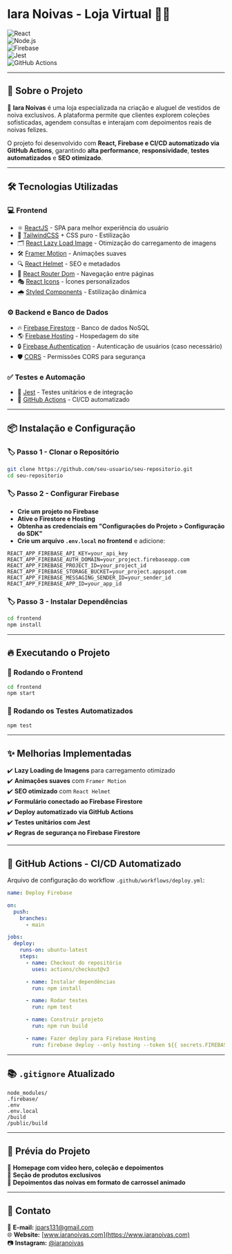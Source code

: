 # Iara Noivas - Loja Virtual 👰✨

![React](https://img.shields.io/badge/React-18.0.0-61DAFB?style=for-the-badge&logo=react&logoColor=white)  
![Node.js](https://img.shields.io/badge/Node.js-18.0.0-339933?style=for-the-badge&logo=node.js&logoColor=white)  
![Firebase](https://img.shields.io/badge/Firebase-Hosting-FFCA28?style=for-the-badge&logo=firebase&logoColor=white)  
![Jest](https://img.shields.io/badge/Jest-29.0.0-C21325?style=for-the-badge&logo=jest&logoColor=white)  
![GitHub Actions](https://img.shields.io/badge/GitHub%20Actions-CI/CD-2088FF?style=for-the-badge&logo=githubactions&logoColor=white)  

---

## 📌 Sobre o Projeto

🚀 **Iara Noivas** é uma loja especializada na criação e aluguel de vestidos de noiva exclusivos. A plataforma permite que clientes explorem coleções sofisticadas, agendem consultas e interajam com depoimentos reais de noivas felizes.  

O projeto foi desenvolvido com **React, Firebase e CI/CD automatizado via GitHub Actions**, garantindo **alta performance**, **responsividade**, **testes automatizados** e **SEO otimizado**.

---

## 🛠 Tecnologias Utilizadas

### 💻 **Frontend**
- ⚛️ [ReactJS](https://reactjs.org/) - SPA para melhor experiência do usuário
- 🎨 [TailwindCSS](https://tailwindcss.com/) + CSS puro - Estilização
- 🗂️ [React Lazy Load Image](https://www.npmjs.com/package/react-lazy-load-image-component) - Otimização do carregamento de imagens
- 🛠️ [Framer Motion](https://www.framer.com/motion/) - Animações suaves
- 🔍 [React Helmet](https://www.npmjs.com/package/react-helmet) - SEO e metadados
- 🏡 [React Router Dom](https://reactrouter.com/) - Navegação entre páginas
- 🎭 [React Icons](https://react-icons.github.io/react-icons/) - Ícones personalizados
- 🌧️ [Styled Components](https://styled-components.com/) - Estilização dinâmica

### ⚙️ **Backend e Banco de Dados**
- 🔥 [Firebase Firestore](https://firebase.google.com/products/firestore) - Banco de dados NoSQL
- 🌎 [Firebase Hosting](https://firebase.google.com/products/hosting) - Hospedagem do site
- 🔒 [Firebase Authentication](https://firebase.google.com/products/auth) - Autenticação de usuários (caso necessário)
- 🛡️ [CORS](https://www.npmjs.com/package/cors) - Permissões CORS para segurança

### ✅ **Testes e Automação**
- 🥞 [Jest](https://jestjs.io/) - Testes unitários e de integração
- 🚀 [GitHub Actions](https://github.com/features/actions) - CI/CD automatizado

---

## 📦 Instalação e Configuração

### 🏷 Passo 1 - Clonar o Repositório
```bash
git clone https://github.com/seu-usuario/seu-repositorio.git
cd seu-repositorio
```

### 🏷 Passo 2 - Configurar Firebase
- **Crie um projeto no Firebase**  
- **Ative o Firestore e Hosting**  
- **Obtenha as credenciais em "Configurações do Projeto > Configuração do SDK"**  
- **Crie um arquivo `.env.local` no frontend** e adicione:
```env
REACT_APP_FIREBASE_API_KEY=your_api_key
REACT_APP_FIREBASE_AUTH_DOMAIN=your_project.firebaseapp.com
REACT_APP_FIREBASE_PROJECT_ID=your_project_id
REACT_APP_FIREBASE_STORAGE_BUCKET=your_project.appspot.com
REACT_APP_FIREBASE_MESSAGING_SENDER_ID=your_sender_id
REACT_APP_FIREBASE_APP_ID=your_app_id
```

### 🏷 Passo 3 - Instalar Dependências
```bash
cd frontend
npm install
```

---

## 🔥 Executando o Projeto

### 🚀 Rodando o Frontend
```bash
cd frontend
npm start
```

### 🚀 Rodando os Testes Automatizados
```bash
npm test
```

---

## ✨ Melhorias Implementadas
✔️ **Lazy Loading de Imagens** para carregamento otimizado  
✔️ **Animações suaves** com `Framer Motion`  
✔️ **SEO otimizado** com `React Helmet`  
✔️ **Formulário conectado ao Firebase Firestore**  
✔️ **Deploy automatizado via GitHub Actions**  
✔️ **Testes unitários com Jest**  
✔️ **Regras de segurança no Firebase Firestore**  

---

## 📜 GitHub Actions - CI/CD Automatizado
Arquivo de configuração do workflow `.github/workflows/deploy.yml`:
```yml
name: Deploy Firebase

on:
  push:
    branches:
      - main

jobs:
  deploy:
    runs-on: ubuntu-latest
    steps:
      - name: Checkout do repositório
        uses: actions/checkout@v3

      - name: Instalar dependências
        run: npm install

      - name: Rodar testes
        run: npm test

      - name: Construir projeto
        run: npm run build

      - name: Fazer deploy para Firebase Hosting
        run: firebase deploy --only hosting --token ${{ secrets.FIREBASE_TOKEN }}
```

---

## 📚 `.gitignore` Atualizado
```gitignore
node_modules/
.firebase/
.env
.env.local
/build
/public/build
```

---

## 🎨 Prévia do Projeto
🌟 **Homepage com vídeo hero, coleção e depoimentos**  
🛒 **Seção de produtos exclusivos**  
📸 **Depoimentos das noivas em formato de carrossel animado**  

---

## 💎 Contato
💌 **E-mail:** jpars131@gmail.com  
🌐 **Website:** [www.iaranoivas.com](https://www.iaranoivas.com)  
📷 **Instagram:** [@iaranoivas](https://www.instagram.com/iaranoivas)

